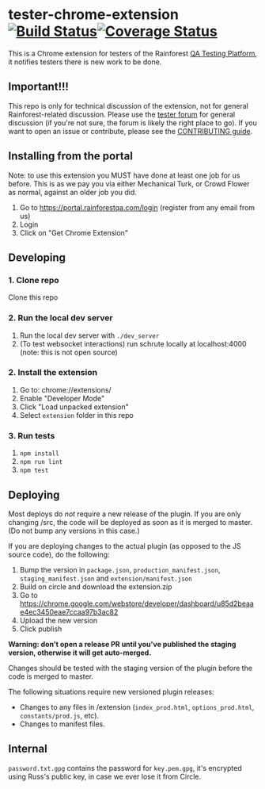 # tester-chrome-extension [![Build Status](https://travis-ci.org/rainforestapp/tester-chrome-extension.svg?branch=develop)](https://travis-ci.org/rainforestapp/tester-chrome-extension)[![Coverage Status](https://coveralls.io/repos/github/rainforestapp/tester-chrome-extension/badge.svg)](https://coveralls.io/github/rainforestapp/tester-chrome-extension)

This is a Chrome extension for testers of the Rainforest [QA Testing Platform](https://www.rainforestqa.com/), it notifies testers there is new work to be done.

## Important!!!

This repo is only for technical discussion of the extension, not for general Rainforest-related discussion. Please use the [tester forum](https://forum.rainforestqa.com/) for general discussion (if you're not sure, the forum is likely the right place to go). If you want to open an issue or contribute, please see the [CONTRIBUTING guide](https://github.com/rainforestapp/tester-chrome-extension/blob/develop/CONTRIBUTING.md).

## Installing from the portal

Note: to use this extension you MUST have done at least one job for us before. This is as we pay you via either Mechanical Turk, or Crowd Flower as normal, against an older job you did.

1. Go to https://portal.rainforestqa.com/login (register from any email from us)
2. Login
3. Click on "Get Chrome Extension"

## Developing

### 1. Clone repo

Clone this repo

### 2. Run the local dev server

1. Run the local dev server with `./dev_server`
2. (To test websocket interactions) run schrute locally at localhost:4000 (note: this is not open source)

### 2. Install the extension

1. Go to: chrome://extensions/
2. Enable "Developer Mode"
3. Click "Load unpacked extension"
4. Select `extension` folder in this repo

### 3. Run tests

1. `npm install`
2. `npm run lint`
3. `npm test`

## Deploying

Most deploys do *not* require a new release of the plugin. If you are only
changing /src, the code will be deployed as soon as it is merged to master. (Do
not bump any versions in this case.)

If you are deploying changes to the actual plugin (as opposed to the JS source
code), do the following:

1. Bump the version in `package.json`, `production_manifest.json`, `staging_manifest.json` and `extension/manifest.json`
2. Build on circle and download the extension.zip
3. Go to https://chrome.google.com/webstore/developer/dashboard/u85d2beaae4ec3450eae7ccaa97b3ac82
4. Upload the new version
5. Click publish

**Warning: don't open a release PR until you've published the staging version, otherwise it will get auto-merged.**

Changes should be tested with the staging version of the plugin before the code is merged to master.

The following situations require new versioned plugin releases:

- Changes to any files in /extension (`index_prod.html`, `options_prod.html`, `constants/prod.js`, etc).
- Changes to manifest files.

## Internal

``password.txt.gpg`` contains the password for ``key.pem.gpg``, it's encrypted using Russ's public key, in case we ever lose it from Circle.

